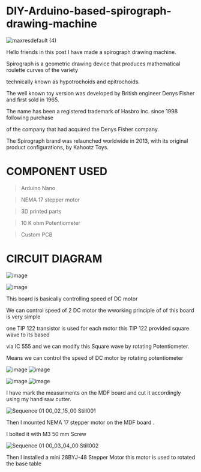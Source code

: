 # DIY-Arduino-based-spirograph-drawing-machine

![maxresdefault (4)](https://user-images.githubusercontent.com/19898602/126586688-0c746e79-fdd3-470f-be3f-6bdad0da4a7b.jpg)

Hello friends in this post I have made a spirograph drawing machine.

Spirograph is a geometric drawing device that produces mathematical roulette curves of the variety 

technically known as hypotrochoids and epitrochoids. 


The well known toy version was developed by British engineer Denys Fisher and first sold in 1965.

The name has been a registered trademark of Hasbro Inc. since 1998 following purchase

of the company that had acquired the Denys Fisher company. 

The Spirograph brand was relaunched worldwide in 2013, with its original product configurations, by Kahootz Toys.

# COMPONENT USED
> Arduino Nano

> NEMA 17 stepper motor

> 3D printed parts

> 10 K ohm Potentiometer

> Custom PCB


# CIRCUIT DIAGRAM

![image](https://user-images.githubusercontent.com/19898602/126587099-63633598-3e1d-4438-9ac7-b44f8235032e.png)

![image](https://user-images.githubusercontent.com/19898602/126587292-c5e082aa-9f20-4133-ac92-6ab4c60313f7.png)


This board is basically controlling speed of DC motor 

We can control speed of 2 DC motor the wworking principle of of this board is very simple

one TIP 122 transistor is used for each motor this TIP 122 provided square wave to its based 

via IC 555 and we can modify this Square wave by rotating Potentiometer.

Means we can control the speed of DC motor by rotating potentiometer

![image](https://user-images.githubusercontent.com/19898602/126605332-31fa30f8-7ea0-4d03-8b91-1d6628deddb3.png) ![image](https://user-images.githubusercontent.com/19898602/126605386-02b84010-0dde-4147-abbb-1a3cbd5bfb52.png)





![image](https://user-images.githubusercontent.com/19898602/126605508-e367020d-5c93-46d3-b9b3-31edee815a79.png) ![image](https://user-images.githubusercontent.com/19898602/126605526-e3c23d70-fb4c-40c4-b2d8-9e3c5b74f912.png)


I have mark the measurments on the MDF board and cut it accordingly using my hand saw cutter.

![Sequence 01 00_02_15_00 Still001](https://user-images.githubusercontent.com/19898602/126606196-a4b6dd31-909a-4889-bd44-75d44412a4b8.jpg)

Then I mounted NEMA 17 stepper motor on the MDF board .

I bolted it with M3 50 mm Screw

![Sequence 01 00_03_04_00 Still002](https://user-images.githubusercontent.com/19898602/126606483-25bfd767-3c29-49bf-9675-98aea065bd75.jpg)


Then I installed a mini 28BYJ-48 Stepper Motor this motor is used to rotated the base table  





